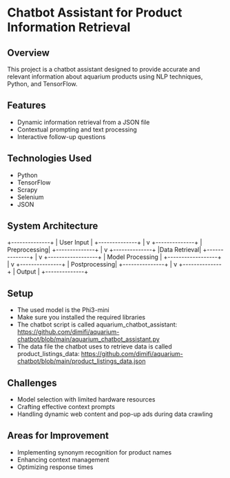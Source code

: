 # Chatbot Assistant for Product Information Retrieval

## Overview
This project is a chatbot assistant designed to provide accurate and relevant information about aquarium products using NLP techniques, Python, and TensorFlow.

## Features
- Dynamic information retrieval from a JSON file
- Contextual prompting and text processing
- Interactive follow-up questions

## Technologies Used
- Python
- TensorFlow
- Scrapy
- Selenium
- JSON

## System Architecture
+--------------+
|  User Input  |
+--------------+
       |
       v
+--------------+
| Preprocessing|
+--------------+
       |
       v
+--------------+
|Data Retrieval|
+--------------+
       |
       v
+------------------+
| Model Processing |
+------------------+
       |
       v
+---------------+
| Postprocessing|
+---------------+
       |
       v
+--------------+
|   Output     |
+--------------+


## Setup
- The used model is the Phi3-mini
- Make sure you installed the required libraries
- The chatbot script is called aquarium_chatbot_assistant: https://github.com/dimifi/aquarium-chatbot/blob/main/aquarium_chatbot_assistant.py
- The data file the chatbot uses to retrieve data is called product_listings_data: https://github.com/dimifi/aquarium-chatbot/blob/main/product_listings_data.json


## Challenges
- Model selection with limited hardware resources
- Crafting effective context prompts
- Handling dynamic web content and pop-up ads during data crawling


## Areas for Improvement
- Implementing synonym recognition for product names
- Enhancing context management
- Optimizing response times
